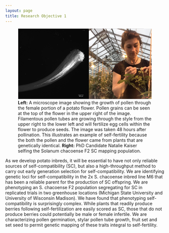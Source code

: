 ```yaml
---
layout: page
title: Research Objective 1
---
```

<figure>
<img alt="Natalie" src="/natalie_combined.png" style="width:700px;height:500;"/>
<figcaption> <b>Left:</b> A microscope image showing the growth of pollen through the female portion of a potato flower. Pollen grains can be seen at the top of the flower in the upper right of the image. Filamentous pollen tubes are growing through the style from the upper right to the lower left and will fertilize egg cells within the flower to produce seeds. The image was taken 48 hours after pollination. This illustrates an example of self-fertility because the both the pollen and the flower came from plants that are genetically identical. <b>Right:</b>
PhD Candidate Natalie Kaiser selfing the Solanum chacoense F2 SC mapping population.</figcaption>
</figure>


As we develop potato inbreds, it will be essential to have not only reliable sources of self-compatibility (SC), but also a high-throughput method to carry out early generation selection for self-compatibility. We are identifying genetic loci for self-compatibility in the 2x S. chacoense inbred line M6 that has been a reliable parent for the production of SC offspring. We are phenotyping an S. chacoense F2 population segregating for SC in replicated trials in two greenhouse locations (Michigan State University and University of Wisconsin Madison). We have found that phenotyping self-compatibility is surprisingly complex. While plants that readily produce berries following self-fertilization are easily scored as SC, those that do not produce berries could potentially be male or female infertile.
We are characterizing pollen germination, stylar pollen tube growth, fruit set and set seed to permit genetic mapping of these traits integral to self-fertility.
